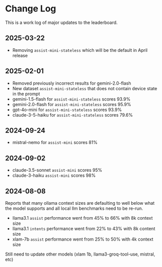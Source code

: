 # Change Log

This is a work log of major updates to the leaderboard.

## 2025-03-22

- Removing `assist-mini-stateless` which will be the default in April release

## 2025-02-01

- Removed previously incorrect results for gemini-2.0-flash
- New dataset `assist-mini-stateless` that does not contain device state in the prompt
- gemini-1.5-flash for `assist-mini-stateless` scores 93.9%
- gemini-2.0-flash for `assist-mini-stateless` scores 95.9%
- gpt-4o-mini for `assist-mini-stateless` scores 93.9%
- claude-3-5-haiku for `assist-mini-stateless` scores 79.6%

## 2024-09-24

- mistral-nemo for `assist-mini` scores 81%

## 2024-09-02

- claude-3.5-sonnet `assist-mini` scores 95%
- claude-3-haiku `assist-mini` scores 98%

## 2024-08-08

Reports that many ollama context sizes are defaulting to well below what the model supports
and all local llm benchmarks need to be re-run.

- llama3.1 `assist` performance went from 45% to 66% with 8k context size
- llama3.1 `intents` performance went from 22% to 43% with 8k content size
- xlam-7b `assist` performance went from 25% to 50% with 4k context size

Still need to update other models (xlam 1b, llama3-groq-tool-use, mistral, etc)
